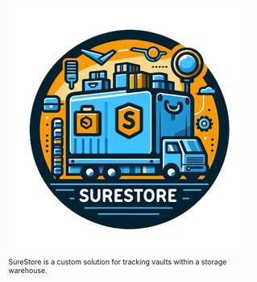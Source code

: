 ![alt text](https://raw.githubusercontent.com/TylerShetrompf/SureStore/main/images/logo.png)


SureStore is a custom solution for tracking vaults within a storage warehouse.
